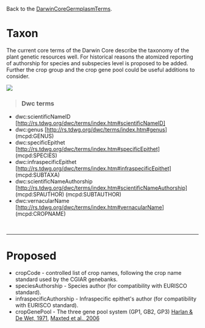 Back to the [DarwinCoreGermplasmTerms](DarwinCoreGermplasmTerms.md).

# Taxon #

The current core terms of the Darwin Core describe the taxonomy of the plant genetic resources well. For historical reasons the atomized reporting of authorship for species and subspecies level is proposed to be added. Further the crop group and the crop gene pool could be useful additions to consider.

<img src='http://darwincore-germplasm.googlecode.com/svn/trunk/images/illustrations/seeds_mustard_rj45.png' align='bottom' />

> ### Dwc terms ###

  * dwc:scientificNameID [http://rs.tdwg.org/dwc/terms/index.htm#scientificNameID]
  * dwc:genus [http://rs.tdwg.org/dwc/terms/index.htm#genus] (mcpd:GENUS)
  * dwc:specificEpithet [http://rs.tdwg.org/dwc/terms/index.htm#specificEpithet] (mcpd:SPECIES)
  * dwc:infraspecificEpithet [http://rs.tdwg.org/dwc/terms/index.htm#infraspecificEpithet] (mcpd:SUBTAXA)
  * dwc:scientificNameAuthorship [http://rs.tdwg.org/dwc/terms/index.htm#scientificNameAuthorship] (mcpd:SPAUTHOR) (mcpd:SUBTAUTHOR)
  * dwc:vernacularName [http://rs.tdwg.org/dwc/terms/index.htm#vernacularName] (mcpd:CROPNAME)




<br />

---


# Proposed #
  * cropCode - controlled list of crop names, following the crop name standard used by the CGIAR genebanks.
  * speciesAuthorship - Species author (for compatibility with EURISCO standard).
  * infraspecificAuthorship - Infraspecific epithet's author (for compatibility with EURISCO standard).
  * cropGenePool - The three gene pool system (GP1, GB2, GP3) [Harlan & De Wet, 1971](http://www.jstor.org/pss/1218252), [Maxted et al., 2006](http://www.springerlink.com/content/7877472w50114341/)


<br />